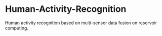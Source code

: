 # Human-Activity-Recognition
Human activity recognition based on multi-sensor data fusion on reservoir computing. 
